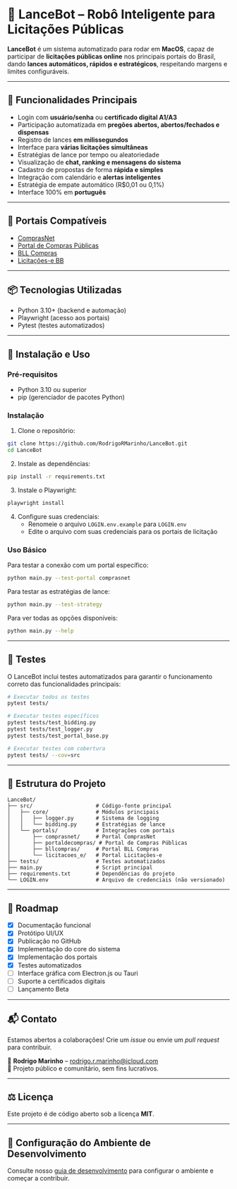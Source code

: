 # 🤖 LanceBot – Robô Inteligente para Licitações Públicas

**LanceBot** é um sistema automatizado para rodar em **MacOS**, capaz de participar de **licitações públicas online** nos principais portais do Brasil, dando **lances automáticos, rápidos e estratégicos**, respeitando margens e limites configuráveis.

---

## 🧩 Funcionalidades Principais

- Login com **usuário/senha** ou **certificado digital A1/A3**
- Participação automatizada em **pregões abertos, abertos/fechados e dispensas**
- Registro de lances **em milissegundos**
- Interface para **várias licitações simultâneas**
- Estratégias de lance por tempo ou aleatoriedade
- Visualização de **chat, ranking e mensagens do sistema**
- Cadastro de propostas de forma **rápida e simples**
- Integração com calendário e **alertas inteligentes**
- Estratégia de empate automático (R$0,01 ou 0,1%)
- Interface 100% em **português**

---

## 🔗 Portais Compatíveis

- [ComprasNet](https://www.comprasnet.gov.br)
- [Portal de Compras Públicas](https://www.portaldecompraspublicas.com.br)
- [BLL Compras](https://bllcompras.com/Representant/Participants)
- [Licitações-e BB](https://www.licitacoes-e.com.br)

---

## 📦 Tecnologias Utilizadas

- Python 3.10+ (backend e automação)
- Playwright (acesso aos portais)
- Pytest (testes automatizados)

---

## 🚀 Instalação e Uso

### Pré-requisitos
- Python 3.10 ou superior
- pip (gerenciador de pacotes Python)

### Instalação

1. Clone o repositório:
```bash
git clone https://github.com/RodrigoRMarinho/LanceBot.git
cd LanceBot
```

2. Instale as dependências:
```bash
pip install -r requirements.txt
```

3. Instale o Playwright:
```bash
playwright install
```

4. Configure suas credenciais:
   - Renomeie o arquivo `LOGIN.env.example` para `LOGIN.env`
   - Edite o arquivo com suas credenciais para os portais de licitação

### Uso Básico

Para testar a conexão com um portal específico:
```bash
python main.py --test-portal comprasnet
```

Para testar as estratégias de lance:
```bash
python main.py --test-strategy
```

Para ver todas as opções disponíveis:
```bash
python main.py --help
```

---

## 🧪 Testes

O LanceBot inclui testes automatizados para garantir o funcionamento correto das funcionalidades principais:

```bash
# Executar todos os testes
pytest tests/

# Executar testes específicos
pytest tests/test_bidding.py
pytest tests/test_logger.py
pytest tests/test_portal_base.py

# Executar testes com cobertura
pytest tests/ --cov=src
```

---

## 📖 Estrutura do Projeto

```
LanceBot/
├── src/                    # Código-fonte principal
│   ├── core/               # Módulos principais
│   │   ├── logger.py       # Sistema de logging
│   │   └── bidding.py      # Estratégias de lance
│   └── portals/            # Integrações com portais
│       ├── comprasnet/     # Portal ComprasNet
│       ├── portaldecompras/ # Portal de Compras Públicas
│       ├── bllcompras/     # Portal BLL Compras
│       └── licitacoes_e/   # Portal Licitações-e
├── tests/                  # Testes automatizados
├── main.py                 # Script principal
├── requirements.txt        # Dependências do projeto
└── LOGIN.env               # Arquivo de credenciais (não versionado)
```

---

## 🚀 Roadmap

- [x] Documentação funcional
- [x] Protótipo UI/UX
- [x] Publicação no GitHub
- [x] Implementação do core do sistema
- [x] Implementação dos portais
- [x] Testes automatizados
- [ ] Interface gráfica com Electron.js ou Tauri
- [ ] Suporte a certificados digitais
- [ ] Lançamento Beta

---

## 📬 Contato

Estamos abertos a colaborações! Crie um *issue* ou envie um *pull request* para contribuir.

📧 **Rodrigo Marinho** – rodrigo.r.marinho@icloud.com  
📍 Projeto público e comunitário, sem fins lucrativos.

---

## ⚖️ Licença

Este projeto é de código aberto sob a licença **MIT**.

---

## 📖 Configuração do Ambiente de Desenvolvimento

Consulte nosso [guia de desenvolvimento](docs/DEVELOPMENT.md) para configurar o ambiente e começar a contribuir.
